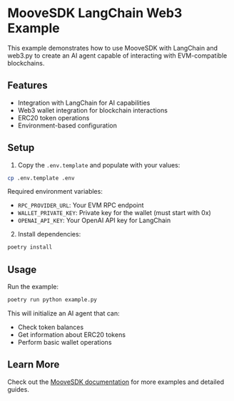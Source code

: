 # MooveSDK LangChain Web3 Example

This example demonstrates how to use MooveSDK with LangChain and web3.py to create an AI agent capable of interacting with EVM-compatible blockchains.

## Features

- Integration with LangChain for AI capabilities
- Web3 wallet integration for blockchain interactions
- ERC20 token operations
- Environment-based configuration

## Setup

1. Copy the `.env.template` and populate with your values:

```bash
cp .env.template .env
```

Required environment variables:
- `RPC_PROVIDER_URL`: Your EVM RPC endpoint
- `WALLET_PRIVATE_KEY`: Private key for the wallet (must start with 0x)
- `OPENAI_API_KEY`: Your OpenAI API key for LangChain

2. Install dependencies:

```bash
poetry install
```

## Usage

Run the example:

```bash
poetry run python example.py
```

This will initialize an AI agent that can:
- Check token balances
- Get information about ERC20 tokens
- Perform basic wallet operations

## Learn More

Check out the [MooveSDK documentation](https://github.com/mondaywe/moovesdk) for more examples and detailed guides.
